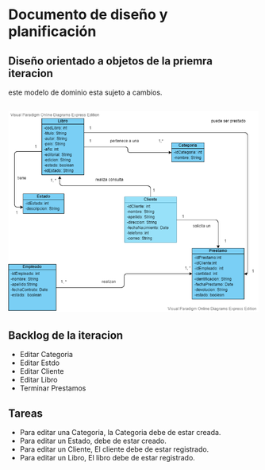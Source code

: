 # Documento de diseño y planificación

## Diseño orientado a objetos de la priemra iteracion

este modelo de dominio esta sujeto a cambios.

![Diagrama](/figuras/MD.png)
---

## Backlog de la iteracion

- Editar Categoria
- Editar Estdo
- Editar Cliente
- Editar Libro
- Terminar Prestamos

## Tareas

- Para editar una Categoria, la Categoria debe de estar creada.
- Para editar un Estado,  debe de estar creado.
- Para editar un Cliente, El cliente debe de estar registrado.
- Para editar un Libro, El libro debe de estar registrado.








